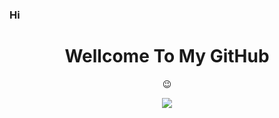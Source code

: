 ### Hi 

<h1 align="center"> Wellcome To My GitHub </h1>
<p align="center">
😉
</p>

<p align="center">
<img src="https://user-images.githubusercontent.com/87571831/150638838-05f57025-c6fe-427f-a08b-fd5affed8d96.gif">
</p>
<p align="center">
<i> <b>  </b> </i>
</p
[![](https://img.shields.io/badge/Facebook-blue?logo=Facebook&logoColor=blue&labelColor=white)](https://www.facebook.com/jecko.ramadhan.9)
